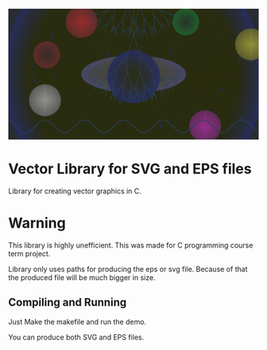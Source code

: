 ![Showcase](https://github.com/xinoip/c-vector-graphics-lib/blob/readme-assets/ast1.png "Showcase")

# Vector Library for SVG and EPS files

Library for creating vector graphics in C.

# Warning

This library is highly unefficient. This was made for C programming course term project.

Library only uses paths for producing the eps or svg file. Because of that the produced file will be much bigger in size.

## Compiling and Running

Just Make the makefile and run the demo.

You can produce both SVG and EPS files.
